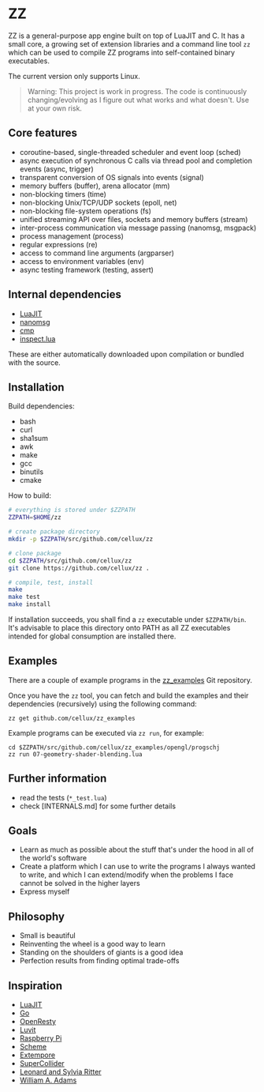 # ZZ

ZZ is a general-purpose app engine built on top of LuaJIT and C. It has a small core, a growing set of extension libraries and a command line tool `zz` which can be used to compile ZZ programs into self-contained binary executables.

The current version only supports Linux.

> Warning: This project is work in progress. The code is continuously
> changing/evolving as I figure out what works and what doesn't. Use
> at your own risk.

## Core features

* coroutine-based, single-threaded scheduler and event loop (sched)
* async execution of synchronous C calls via thread pool and completion events (async, trigger)
* transparent conversion of OS signals into events (signal)
* memory buffers (buffer), arena allocator (mm)
* non-blocking timers (time)
* non-blocking Unix/TCP/UDP sockets (epoll, net)
* non-blocking file-system operations (fs)
* unified streaming API over files, sockets and memory buffers (stream)
* inter-process communication via message passing (nanomsg, msgpack)
* process management (process)
* regular expressions (re)
* access to command line arguments (argparser)
* access to environment variables (env)
* async testing framework (testing, assert)

## Internal dependencies

* [LuaJIT](http://luajit.org/)
* [nanomsg](http://nanomsg.org/)
* [cmp](https://github.com/camgunz/cmp)
* [inspect.lua](https://github.com/kikito/inspect.lua)

These are either automatically downloaded upon compilation or bundled with the source.

## Installation

Build dependencies:

* bash
* curl
* sha1sum
* awk
* make
* gcc
* binutils
* cmake

How to build:

```bash
# everything is stored under $ZZPATH
ZZPATH=$HOME/zz

# create package directory
mkdir -p $ZZPATH/src/github.com/cellux/zz

# clone package
cd $ZZPATH/src/github.com/cellux/zz
git clone https://github.com/cellux/zz .

# compile, test, install
make
make test
make install
```

If installation succeeds, you shall find a `zz` executable under `$ZZPATH/bin`. It's advisable to place this directory onto PATH as all ZZ executables intended for global consumption are installed there.

## Examples

There are a couple of example programs in the [zz_examples](https://github.com/cellux/zz_examples) Git repository.

Once you have the `zz` tool, you can fetch and build the examples and their dependencies (recursively) using the following command:

```
zz get github.com/cellux/zz_examples
```

Example programs can be executed via `zz run`, for example:

```
cd $ZZPATH/src/github.com/cellux/zz_examples/opengl/progschj
zz run 07-geometry-shader-blending.lua
```

## Further information

* read the tests (`*_test.lua`)
* check [INTERNALS.md] for some further details

## Goals

* Learn as much as possible about the stuff that's under the hood in all of the world's software
* Create a platform which I can use to write the programs I always wanted to write, and which I can extend/modify when the problems I face cannot be solved in the higher layers
* Express myself

## Philosophy

* Small is beautiful
* Reinventing the wheel is a good way to learn
* Standing on the shoulders of giants is a good idea
* Perfection results from finding optimal trade-offs

## Inspiration

* [LuaJIT](https://luajit.org/)
* [Go](https://golang.org/)
* [OpenResty](https://openresty.org/)
* [Luvit](https://luvit.io/)
* [Raspberry Pi](https://www.raspberrypi.org/)
* [Scheme](http://www.schemers.org/Documents/Standards/R5RS/)
* [Extempore](https://github.com/digego/extempore)
* [SuperCollider](https://supercollider.github.io/)
* [Leonard and Sylvia Ritter](http://www.duangle.com/)
* [William A. Adams](https://williamaadams.wordpress.com/)
